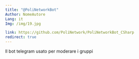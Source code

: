 ```yaml
---
title: "@PoliNetworkBot"
Author: NomeAutore
Lang: it
Img: /img/19.jpg

link: https://github.com/PoliNetwork/PoliNetworkBot_CSharp
redirect: true
---
```

Il bot telegram usato per moderare i gruppi
